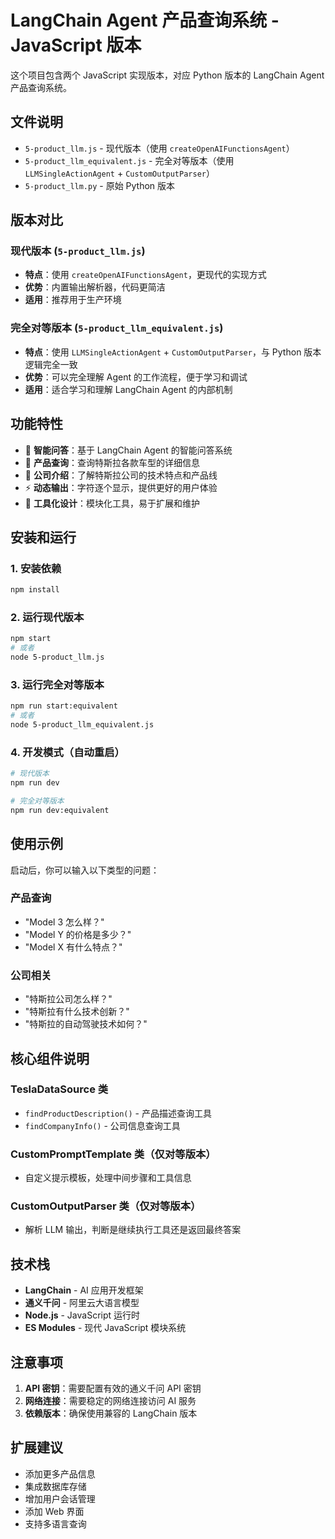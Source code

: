 # LangChain Agent 产品查询系统 - JavaScript 版本

这个项目包含两个 JavaScript 实现版本，对应 Python 版本的 LangChain Agent 产品查询系统。

## 文件说明

- `5-product_llm.js` - 现代版本（使用 `createOpenAIFunctionsAgent`）
- `5-product_llm_equivalent.js` - 完全对等版本（使用 `LLMSingleActionAgent` + `CustomOutputParser`）
- `5-product_llm.py` - 原始 Python 版本

## 版本对比

### 现代版本 (`5-product_llm.js`)

- **特点**：使用 `createOpenAIFunctionsAgent`，更现代的实现方式
- **优势**：内置输出解析器，代码更简洁
- **适用**：推荐用于生产环境

### 完全对等版本 (`5-product_llm_equivalent.js`)

- **特点**：使用 `LLMSingleActionAgent` + `CustomOutputParser`，与 Python 版本逻辑完全一致
- **优势**：可以完全理解 Agent 的工作流程，便于学习和调试
- **适用**：适合学习和理解 LangChain Agent 的内部机制

## 功能特性

- 🤖 **智能问答**：基于 LangChain Agent 的智能问答系统
- 🚗 **产品查询**：查询特斯拉各款车型的详细信息
- 🏢 **公司介绍**：了解特斯拉公司的技术特点和产品线
- ⚡ **动态输出**：字符逐个显示，提供更好的用户体验
- 🔧 **工具化设计**：模块化工具，易于扩展和维护

## 安装和运行

### 1. 安装依赖

```bash
npm install
```

### 2. 运行现代版本

```bash
npm start
# 或者
node 5-product_llm.js
```

### 3. 运行完全对等版本

```bash
npm run start:equivalent
# 或者
node 5-product_llm_equivalent.js
```

### 4. 开发模式（自动重启）

```bash
# 现代版本
npm run dev

# 完全对等版本
npm run dev:equivalent
```

## 使用示例

启动后，你可以输入以下类型的问题：

### 产品查询

- "Model 3 怎么样？"
- "Model Y 的价格是多少？"
- "Model X 有什么特点？"

### 公司相关

- "特斯拉公司怎么样？"
- "特斯拉有什么技术创新？"
- "特斯拉的自动驾驶技术如何？"

## 核心组件说明

### TeslaDataSource 类

- `findProductDescription()` - 产品描述查询工具
- `findCompanyInfo()` - 公司信息查询工具

### CustomPromptTemplate 类（仅对等版本）

- 自定义提示模板，处理中间步骤和工具信息

### CustomOutputParser 类（仅对等版本）

- 解析 LLM 输出，判断是继续执行工具还是返回最终答案

## 技术栈

- **LangChain** - AI 应用开发框架
- **通义千问** - 阿里云大语言模型
- **Node.js** - JavaScript 运行时
- **ES Modules** - 现代 JavaScript 模块系统

## 注意事项

1. **API 密钥**：需要配置有效的通义千问 API 密钥
2. **网络连接**：需要稳定的网络连接访问 AI 服务
3. **依赖版本**：确保使用兼容的 LangChain 版本

## 扩展建议

- 添加更多产品信息
- 集成数据库存储
- 增加用户会话管理
- 添加 Web 界面
- 支持多语言查询
